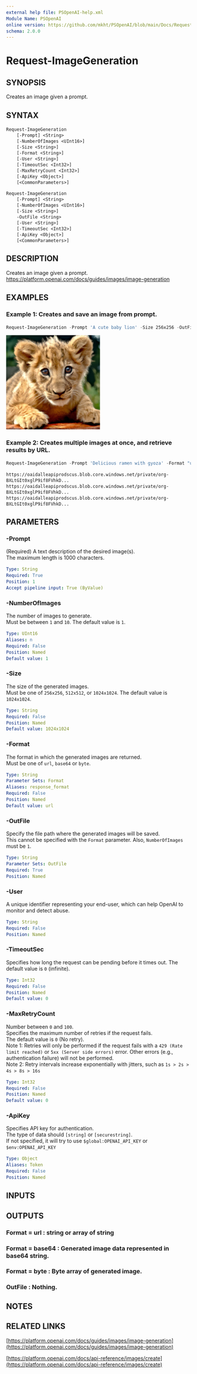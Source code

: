 ```yaml
---
external help file: PSOpenAI-help.xml
Module Name: PSOpenAI
online version: https://github.com/mkht/PSOpenAI/blob/main/Docs/Request-ImageGeneration.md
schema: 2.0.0
---
```


# Request-ImageGeneration

## SYNOPSIS
Creates an image given a prompt.

## SYNTAX

```
Request-ImageGeneration
    [-Prompt] <String>
    [-NumberOfImages <UInt16>]
    [-Size <String>]
    [-Format <String>]
    [-User <String>]
    [-TimeoutSec <Int32>]
    [-MaxRetryCount <Int32>]
    [-ApiKey <Object>]
    [<CommonParameters>]
```

```
Request-ImageGeneration
    [-Prompt] <String>
    [-NumberOfImages <UInt16>]
    [-Size <String>]
    -OutFile <String>
    [-User <String>]
    [-TimeoutSec <Int32>]
    [-ApiKey <Object>]
    [<CommonParameters>]
```

## DESCRIPTION
Creates an image given a prompt.  
https://platform.openai.com/docs/guides/images/image-generation

## EXAMPLES

### Example 1: Creates and save an image from prompt. 
```PowerShell
Request-ImageGeneration -Prompt 'A cute baby lion' -Size 256x256 -OutFile C:\babylion.png
```

![lion](/Docs/images/babylion.png)


### Example 2: Creates multiple images at once, and retrieve results by URL.
```PowerShell
Request-ImageGeneration -Prompt 'Delicious ramen with gyoza' -Format "url" -NumberOfImages 3
```
```
https://oaidalleapiprodscus.blob.core.windows.net/private/org-BXLtGIt0xglP9if8FVhkD...
https://oaidalleapiprodscus.blob.core.windows.net/private/org-BXLtGIt0xglP9if8FVhkD...
https://oaidalleapiprodscus.blob.core.windows.net/private/org-BXLtGIt0xglP9if8FVhkD...
```

## PARAMETERS

### -Prompt
(Required)
A text description of the desired image(s).  
The maximum length is 1000 characters.

```yaml
Type: String
Required: True
Position: 1
Accept pipeline input: True (ByValue)
```

### -NumberOfImages
The number of images to generate.  
Must be between `1` and `10`.
The default value is `1`.

```yaml
Type: UInt16
Aliases: n
Required: False
Position: Named
Default value: 1
```

### -Size
The size of the generated images.  
Must be one of `256x256`, `512x512`, or `1024x1024`.
The default value is `1024x1024`.

```yaml
Type: String
Required: False
Position: Named
Default value: 1024x1024
```

### -Format
The format in which the generated images are returned.  
Must be one of `url`, `base64` or `byte`.

```yaml
Type: String
Parameter Sets: Format
Aliases: response_format
Required: False
Position: Named
Default value: url
```

### -OutFile
Specify the file path where the generated images will be saved.  
This cannot be specified with the `Format` parameter.
Also, `NumberOfImages` must be `1`.

```yaml
Type: String
Parameter Sets: OutFile
Required: True
Position: Named
```

### -User
A unique identifier representing your end-user, which can help OpenAI to monitor and detect abuse.

```yaml
Type: String
Required: False
Position: Named
```

### -TimeoutSec
Specifies how long the request can be pending before it times out.
The default value is `0` (infinite).

```yaml
Type: Int32
Required: False
Position: Named
Default value: 0
```

### -MaxRetryCount
Number between `0` and `100`.  
Specifies the maximum number of retries if the request fails.  
The default value is `0` (No retry).  
Note 1: Retries will only be performed if the request fails with a `429 (Rate limit reached)` or `5xx (Server side errors)` error. Other errors (e.g., authentication failure) will not be performed.  
Note 2: Retry intervals increase exponentially with jitters, such as `1s > 2s > 4s > 8s > 16s`

```yaml
Type: Int32
Required: False
Position: Named
Default value: 0
```

### -ApiKey
Specifies API key for authentication.  
The type of data should `[string]` or `[securestring]`.  
If not specified, it will try to use `$global:OPENAI_API_KEY` or `$env:OPENAI_API_KEY`

```yaml
Type: Object
Aliases: Token
Required: False
Position: Named
```


## INPUTS

## OUTPUTS

### Format = url    : string or array of string
### Format = base64 : Generated image data represented in base64 string.
### Format = byte   : Byte array of generated image.
### OutFile         : Nothing.
## NOTES

## RELATED LINKS

[https://platform.openai.com/docs/guides/images/image-generation](https://platform.openai.com/docs/guides/images/image-generation)

[https://platform.openai.com/docs/api-reference/images/create](https://platform.openai.com/docs/api-reference/images/create)

